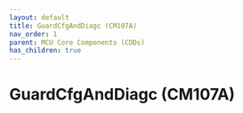 ```yaml
---
layout: default
title: GuardCfgAndDiagc (CM107A)
nav_order: 1
parent: MCU Core Components (CDDs)
has_children: true
---
```

# GuardCfgAndDiagc (CM107A)
